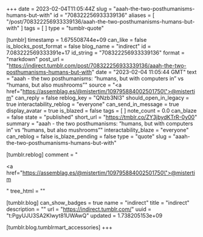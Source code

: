 +++
date = 2023-02-04T11:05:44Z
slug = "aaah-the-two-posthumanisms-humans-but-with"
id = "708322256933339136"
aliases = [ "/post/708322256933339136/aaah-the-two-posthumanisms-humans-but-with" ]
tags = [ ]
type = "tumblr-quote"

[tumblr]
timestamp = 1.675508744e+09
can_like = false
is_blocks_post_format = false
blog_name = "indirect"
id = 7.083222569333391e+17
id_string = "708322256933339136"
format = "markdown"
post_url = "https://indirect.tumblr.com/post/708322256933339136/aaah-the-two-posthumanisms-humans-but-with"
date = "2023-02-04 11:05:44 GMT"
text = "aaah - the two posthumanisms: &ldquo;humans, but with computers in&rdquo; vs &ldquo;humans, but also mushrooms&rdquo;"
source = "<a href=\"https://assemblag.es/@mistertim/109795884002501750\">@mistertim</a>"
can_reply = false
reblog_key = "QNzb3Nl3"
should_open_in_legacy = true
interactability_reblog = "everyone"
can_send_in_message = true
display_avatar = true
is_blazed = false
tags = [ ]
note_count = 0.0
can_blaze = false
state = "published"
short_url = "https://tmblr.co/ZY3jbydKTrR-0y00"
summary = "aaah - the two posthumanisms: “humans, but with computers in” vs “humans, but also mushrooms”"
interactability_blaze = "everyone"
can_reblog = false
is_blaze_pending = false
type = "quote"
slug = "aaah-the-two-posthumanisms-humans-but-with"

[tumblr.reblog]
comment = "<p><a href=\"https://assemblag.es/@mistertim/109795884002501750\">@mistertim</a></p>"
tree_html = ""

[tumblr.blog]
can_show_badges = true
name = "indirect"
title = "indirect"
description = ""
url = "https://indirect.tumblr.com/"
uuid = "t:PgyUJU3SA2Klwyt81UWAwQ"
updated = 1.738205153e+09

[tumblr.blog.tumblrmart_accessories]
+++
